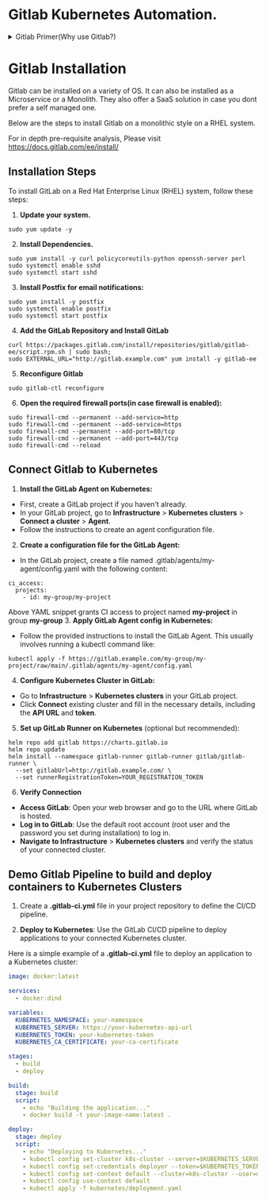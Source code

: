 # Gitlab Kubernetes Automation.

<details>

<summary>Gitlab Primer(Why use Gitlab?)</summary>

# What is Gitlab?

GitLab is a web-based DevOps lifecycle tool that provides a Git repository manager, wiki, issue tracking, and continuous integration/continuous deployment (CI/CD) pipeline features, using an open-source license. Here are the main aspects that set GitLab apart from other CI/CD solutions:

## Key Features of GitLab
1. **Complete DevOps Platform**: GitLab offers a full DevOps platform delivered as a single application, providing all the necessary tools for the entire software development lifecycle, from planning to monitoring.

2. **Integrated Source Control**: GitLab integrates Git repository management, enabling efficient code collaboration, version control, and project management.

3. **CI/CD Capabilities**: GitLab CI/CD allows you to automate the building, testing, and deploying of your code with its robust pipeline configuration, using a .gitlab-ci.yml file.

4. **Issue Tracking and Project Management**: GitLab includes issue tracking, project planning, and agile management tools such as milestones, boards, and burndown charts.

5. **Container Registry**: GitLab provides a built-in Docker container registry for storing and managing Docker images.

6. **Security Features**: GitLab includes various security features like code quality analysis, container scanning, dependency scanning, and dynamic application security testing (DAST).

7. **Auto DevOps**: GitLab’s Auto DevOps feature automates the software delivery process, from code commit to production deployment.

8. **Self-Managed and SaaS Options**: GitLab can be used as a self-hosted solution (GitLab Community Edition or GitLab Enterprise Edition) or as a SaaS service (GitLab.com).

## Differences from Other CI/CD Solutions
1. **All-in-One Platform**: Unlike many CI/CD solutions that specialize in a particular aspect of the DevOps lifecycle (e.g., Jenkins for CI/CD, Jira for issue tracking), GitLab offers a comprehensive suite of tools in a single application.

2. **GitLab Runner**: GitLab CI/CD uses GitLab Runner to run jobs and send the results back to GitLab, allowing for flexible and distributed builds.

3. **Native Git Integration**: GitLab's seamless integration with Git repositories eliminates the need for external version control systems and makes it easier to manage code and pipelines in one place.

4. **Open Source**: GitLab Community Edition is open source, providing transparency, community contributions, and the ability to customize and extend the platform.

5. **Security and Compliance**: GitLab integrates various security and compliance features directly into the CI/CD pipelines, enabling continuous security and compliance monitoring.

6. **Ease of Use**: GitLab's UI is designed to be user-friendly, making it easier for teams to adopt and use the platform without extensive training.

7. **Collaboration Features**: GitLab emphasizes collaboration with features like merge requests, code reviews, and real-time editing, enhancing team productivity and communication.

8. **Scalability**: GitLab is designed to scale with the needs of both small teams and large enterprises, offering features like clustering and high availability in its self-hosted options.

In summary, GitLab's all-in-one approach, integrated features, open-source nature, and focus on collaboration and security set it apart from other CI/CD solutions in the market.

</details>

# Gitlab Installation 

Gitlab can be installed on a variety of OS. It can also be installed as a Microservice or a Monolith. They also offer a SaaS solution in case you dont prefer a self managed one.

Below are the steps to install Gitlab on a monolithic style on a RHEL system.

For in depth pre-requisite analysis, Please visit https://docs.gitlab.com/ee/install/

## Installation Steps

To install GitLab on a Red Hat Enterprise Linux (RHEL) system, follow these steps:

1. **Update your system.**
```
sudo yum update -y
```
2. **Install Dependencies.**
```
sudo yum install -y curl policycoreutils-python openssh-server perl
sudo systemctl enable sshd
sudo systemctl start sshd
```
3. **Install Postfix for email notifications:**
```
sudo yum install -y postfix
sudo systemctl enable postfix
sudo systemctl start postfix
```
4. **Add the GitLab Repository and Install GitLab**
```
curl https://packages.gitlab.com/install/repositories/gitlab/gitlab-ee/script.rpm.sh | sudo bash;
sudo EXTERNAL_URL="http://gitlab.example.com" yum install -y gitlab-ee
```
5. **Reconfigure Gitlab**
```
sudo gitlab-ctl reconfigure
```
6. **Open the required firewall ports(in case firewall is enabled):**
```
sudo firewall-cmd --permanent --add-service=http
sudo firewall-cmd --permanent --add-service=https
sudo firewall-cmd --permanent --add-port=80/tcp
sudo firewall-cmd --permanent --add-port=443/tcp
sudo firewall-cmd --reload
```

## Connect Gitlab to Kubernetes
1. **Install the GitLab Agent on Kubernetes:**

- First, create a GitLab project if you haven't already.
- In your GitLab project, go to **Infrastructure** > **Kubernetes clusters** > **Connect a cluster** > **Agent**.
- Follow the instructions to create an agent configuration file.
2. **Create a configuration file for the GitLab Agent:**

- In the GitLab project, create a file named .gitlab/agents/my-agent/config.yaml with the following content:
```
ci_access:
  projects:
    - id: my-group/my-project
```
Above YAML snippet grants CI access to project named **my-project** in group **my-group** 
3. **Apply GitLab Agent config in Kubernetes:**

- Follow the provided instructions to install the GitLab Agent. This usually involves running a kubectl command like:
```
kubectl apply -f https://gitlab.example.com/my-group/my-project/raw/main/.gitlab/agents/my-agent/config.yaml
```
4. **Configure Kubernetes Cluster in GitLab:**
- Go to **Infrastructure** > **Kubernetes clusters** in your GitLab project.
- Click **Connect** existing cluster and fill in the necessary details, including the **API URL** and **token**.

5. **Set up GitLab Runner on Kubernetes** (optional but recommended):
```
helm repo add gitlab https://charts.gitlab.io
helm repo update
helm install --namespace gitlab-runner gitlab-runner gitlab/gitlab-runner \
  --set gitlabUrl=http://gitlab.example.com/ \
  --set runnerRegistrationToken=YOUR_REGISTRATION_TOKEN
```
6. **Verify Connection**
- **Access GitLab**: Open your web browser and go to the URL where GitLab is hosted.
- **Log in to GitLab**: Use the default root account (root user and the password you set during installation) to log in.
- **Navigate to Infrastructure** > **Kubernetes clusters** and verify the status of your connected cluster.

## Demo Gitlab Pipeline to build and deploy containers to Kubernetes Clusters

1. Create a **.gitlab-ci.yml** file in your project repository to define the CI/CD pipeline.

2. **Deploy to Kubernetes**: Use the GitLab CI/CD pipeline to deploy applications to your connected Kubernetes cluster.

Here is a simple example of a **.gitlab-ci.yml** file to deploy an application to a Kubernetes cluster:
```YAML
image: docker:latest

services:
  - docker:dind

variables:
  KUBERNETES_NAMESPACE: your-namespace
  KUBERNETES_SERVER: https://your-kubernetes-api-url
  KUBERNETES_TOKEN: your-kubernetes-token
  KUBERNETES_CA_CERTIFICATE: your-ca-certificate

stages:
  - build
  - deploy

build:
  stage: build
  script:
    - echo "Building the application..."
    - docker build -t your-image-name:latest .

deploy:
  stage: deploy
  script:
    - echo "Deploying to Kubernetes..."
    - kubectl config set-cluster k8s-cluster --server=$KUBERNETES_SERVER --certificate-authority=$KUBERNETES_CA_CERTIFICATE
    - kubectl config set-credentials deployer --token=$KUBERNETES_TOKEN
    - kubectl config set-context default --cluster=k8s-cluster --user=deployer --namespace=$KUBERNETES_NAMESPACE
    - kubectl config use-context default
    - kubectl apply -f kubernetes/deployment.yaml

```
